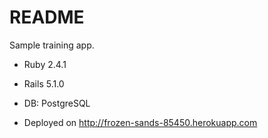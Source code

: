 # README

Sample training app.


* Ruby 2.4.1

* Rails 5.1.0

* DB: PostgreSQL

* Deployed on http://frozen-sands-85450.herokuapp.com
